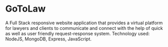 # GoToLaw
A Full Stack responsive website application that provides a virtual platform for lawyers and clients to communicate and connect with the help of quick as well as user friendly request-response system. 
Technology used: NodeJS, MongoDB, Express, JavaScript.
